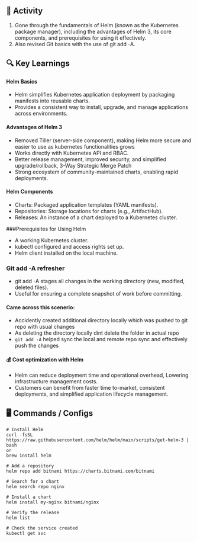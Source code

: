 
## 🔧 Activity
1. Gone through the fundamentals of Helm (known as the Kubernetes package manager), including the advantages of Helm 3, its core components, and prerequisites for using it effectively. 
2. Also revised Git basics with the use of git add -A.
## 🔍 Key Learnings

#### Helm Basics
- Helm simplifies Kubernetes application deployment by packaging manifests into reusable charts.
- Provides a consistent way to install, upgrade, and manage applications across environments.

#### Advantages of Helm 3

- Removed Tiller (server-side component), making Helm more secure and easier to use as kubernetes functionalities grows
- Works directly with Kubernetes API and RBAC.
- Better release management, improved security, and simplified upgrade/rollback, 3-Way Strategic Merge Patch
- Strong ecosystem of community-maintained charts, enabling rapid deployments.

#### Helm Components

- Charts: Packaged application templates (YAML manifests).
- Repositories: Storage locations for charts (e.g., ArtifactHub).
- Releases: An instance of a chart deployed to a Kubernetes cluster.

###Prerequisites for Using Helm

- A working Kubernetes cluster.
- kubectl configured and access rights set up.
- Helm client installed on the local machine.

### Git add -A refresher

- git add -A stages all changes in the working directory (new, modified, deleted files).
- Useful for ensuring a complete snapshot of work before committing.

#### Came across this scenerio: 
- Accidently created additional directory locally which was pushed to git repo with usual changes
- As deleting the directory locally dint delete the folder in actual repo 
- ``` git add -A ``` helped sync the local and remote repo sync and effectively push the changes

#### 💰 Cost optimization with Helm
- Helm can reduce deployment time and operational overhead, Lowering infrastructure management costs.
- Customers can benefit from faster time to-market, consistent deployments, and simplified application lifecycle management.

## 🖥️  Commands / Configs
```
# Install Helm 
curl -fsSL https://raw.githubusercontent.com/helm/helm/main/scripts/get-helm-3 | bash
or
brew install helm

# Add a repository
helm repo add bitnami https://charts.bitnami.com/bitnami

# Search for a chart
helm search repo nginx

# Install a chart
helm install my-nginx bitnami/nginx

# Verify the release
helm list

# Check the service created
kubectl get svc

```
